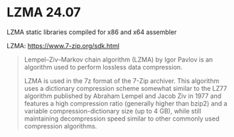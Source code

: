 # LZMA 24.07

LZMA static libraries compiled for x86 and x64 assembler 

LZMA: https://www.7-zip.org/sdk.html

> Lempel–Ziv–Markov chain algorithm (LZMA) by Igor Pavlov is an algorithm used to perform lossless data compression. 
>
> LZMA is used in the 7z format of the 7-Zip archiver. This algorithm uses a dictionary compression scheme somewhat similar to the LZ77 algorithm published by Abraham Lempel and Jacob Ziv in 1977 and features a high compression ratio (generally higher than bzip2) and a variable compression-dictionary size (up to 4 GB), while still maintaining decompression speed similar to other commonly used compression algorithms.
